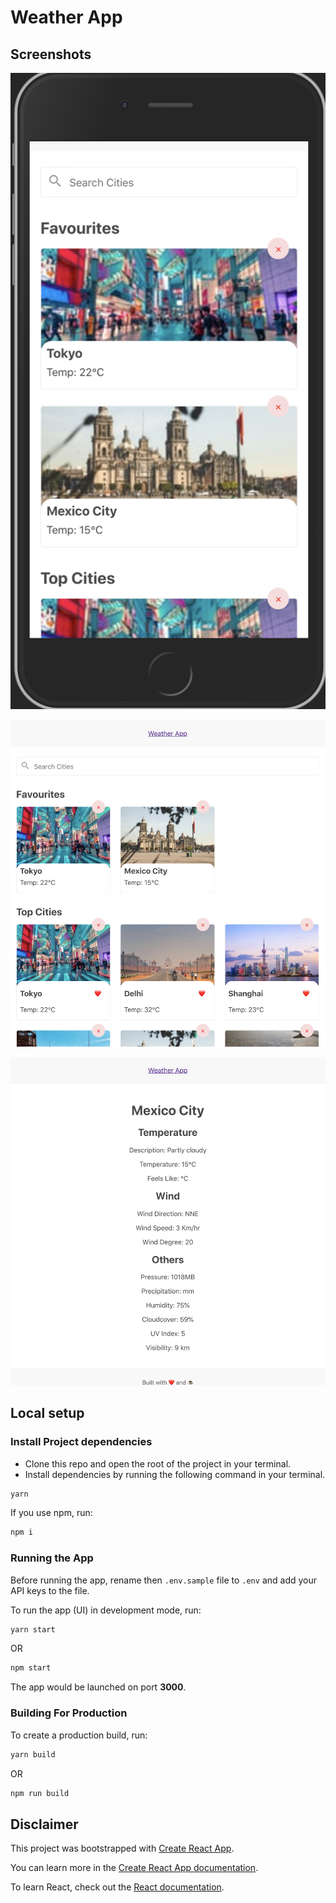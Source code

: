 # Weather App

## Screenshots
![mobile](screenshots/mobile.png)

![desktop](screenshots/desktop.png)

![detail](screenshots/detail.png)

## Local setup

### Install Project dependencies

- Clone this repo and open the root of the project in your terminal.
- Install dependencies by running the following command in your terminal.

```sh
yarn
```

If you use npm, run:

```sh
npm i
```

### Running the App

Before running the app, rename then `.env.sample` file to `.env` and add your API keys to the file.

To run the app (UI) in development mode, run:

```sh
yarn start
```

OR

```sh
npm start
```

The app would be launched on port **3000**.


### Building For Production

To create a production build, run:

```sh
yarn build
```

OR

```sh
npm run build
```

## Disclaimer

This project was bootstrapped with [Create React App](https://github.com/facebook/create-react-app).

You can learn more in the [Create React App documentation](https://facebook.github.io/create-react-app/docs/getting-started).

To learn React, check out the [React documentation](https://reactjs.org/).
